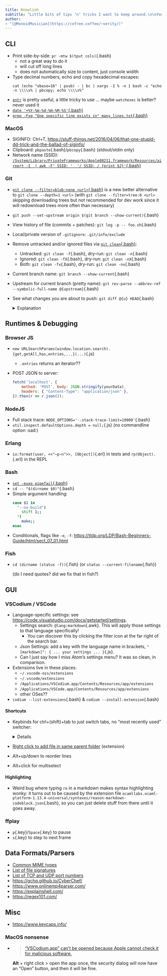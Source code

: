 ```yaml
---
title: Knowlish
subtitle: "Little bits of tips ʼnʼ tricks I want to keep around.\n\nYou may find it useful too sometimes \\^.\\^"
author:
- "[@MonoidMusician](https://cofree.coffee/~verity/)"
---
```


## CLI

- Print side-by-side: `pr -mtw $(tput cols)`{.bash}
  - not a great way to do it
  - will cut off long lines
  - does not automatically size to content, just console widith
- Type decimal numbers, echo and copy hexadecimal escapes:
  ```fish
  cat (echo "obase=16" | psub) - | bc | xargs -I % -n 1 bash -c "echo -n \\\\x% | pbcopy; echo \\\\x%"
  ```
- [`entr`](http://eradman.com/entrproject/) is pretty useful, a little tricky to use ... maybe `watchexec` is better? never used it
- [`date '+%Y-%m-%d-%H-%M-%S'`{.bash}](https://stackoverflow.com/questions/1401482/yyyy-mm-dd-format-date-in-shell-script#answer-1401495)
- [`grep -Fxq "One specific line exists in" many_lines.txt`{.bash}](https://stackoverflow.com/questions/4749330/how-to-test-if-string-exists-in-file-with-bash#answer-4749368)

### MacOS

- SIGINFO: Ctrl+T, https://stuff-things.net/2016/04/06/that-one-stupid-dd-trick-and-the-ballad-of-siginfo/
- Clipboard: `pbpaste`{.bash}/`pbcopy`{.bash} (stdout/stdin only)
- Network name (SSID): [`/System/Library/PrivateFrameworks/Apple80211.framework/Resources/airport -I  | awk -F' SSID: '  '/ SSID: / {print $2}'`{.bash}](https://stackoverflow.com/questions/4481005/get-wireless-ssid-through-shell-script-on-mac-os-x#answer-4481019)

### Git

- [`git clone --filter=blob:none <url>`{.bash}](https://github.blog/2020-12-21-get-up-to-speed-with-partial-clone-and-shallow-clone/) is a new better alternative to `git clone --depth=1 <url>` (with `git clone --filter=tree:0 <url>` skipping downloading trees but not recommended for dev work since it will redownload trees more often than necessary)
- `git push --set-upstream origin $(git branch --show-current)`{.bash}
- View history of file (commits + patches): `git log -p -- foo.sh`{.bash}
- Local/private version of `.gitignore`: `.git/info/exclude`
- Remove untracked and/or ignored files via [`git clean`{.bash}](https://git-scm.com/docs/git-clean):
  - Untracked: `git clean -f`{.bash}, dry-run: `git clean -n`{.bash}
  - Ignored: `git clean -fX`{.bash}, dry-run: `git clean -nX`{.bash}
  - Both: `git clean -fx`{.bash}, dry-run: `git clean -nx`{.bash}
- Current branch name: `git branch --show-current`{.bash}
- Upstream for current branch (pretty name): `git rev-parse --abbrev-ref --symbolic-full-name @{upstream}`{.bash}
- See what changes you are about to push: `git diff @{u} HEAD`{.bash}

  <details class="Details">

  <summary>Explanation</summary>

  First it [finds the upstream `@{u}`/`@{upstream}`](https://git-scm.com/docs/git-rev-parse#Documentation/git-rev-parse.txt-emltbranchnamegtupstreamemegemmasterupstreamememuem) for the current branch.

  `HEAD` means to compare against the currently committed changes, not whatever files are in your working tree.

  </details>

## Runtimes & Debugging

### Browser JS

- `new URLSearchParams(window.location.search).{get,getAll,has,entries,...}(...)`{.js}
  - `.entries` returns an iterator??
- POST JSON to server:

  ```js
  fetch('localhost', {
      method: 'POST', body: JSON.stringify(yourData),
      headers: { "Content-Type": "application/json" },
  }).then(r => r.json());
  ```

### NodeJS

- Full stack trace: `NODE_OPTIONS='--stack-trace-limit=10000'`{.bash}
- `util.inspect.defaultOptions.depth = null;`{.js} (no commandline option :sad:)

### Erlang

- `io:format(user, <<"~p~n">>, [Object])`{.erl} in tests and `rp(Object).`{.erl} in the REPL

### Bash

- [`set -euxo pipefail`{.bash}](https://gist.github.com/mohanpedala/1e2ff5661761d3abd0385e8223e16425)
- `cd -- "$(dirname $0)"`{.bash}
- Simple argument handling:
  ```bash
  case $1 in
    "--no-build")
      shift 1;;
    *)
      make;;
  esac
  ```
- Conditionals, flags like `-e`, `-f`: https://tldp.org/LDP/Bash-Beginners-Guide/html/sect_07_01.html

### Fish

- `cd (dirname (status -f))`{.fish} (or `status --current-filename`{.fish})

  (do I need quotes? did we fix that in fish?)

## GUI

### VSCodium / VSCode

- Language-specific settings: see https://code.visualstudio.com/docs/getstarted/settings.
  - Settings search: `@lang:markdown`{.awk}.
    This will apply those settings to that language specifically!
    - You can discover this by clicking the filter icon at the far right of the search bar.
  - Json Settings: add a key with the language name in brackets, `"[markdown]": { ... your settings ... }`{.js}.
  - Can I just say how I miss Atomʼs settings menu?
    It was so clean, in comparison.
- Extensions live in these places:
  - `~/.vscode-oss/extensions`
  - `~/.vscode/extensions`
  - `/Applications/VSCodium.app/Contents/Resources/app/extensions`
  - `/Applications/VSCode.app/Contents/Resources/app/extensions`
  - other OSes??
- `codium --list-extensions`{.bash} & `codium --install-extension`{.bash}

#### Shortcuts

- Keybinds for ctrl+(shift)+tab to just switch tabs, no “most recently used” switcher:

  <details class="Details">

  <summary>Details</summary>

  From [“Is there a quick change tabs function in Visual Studio Code?”](https://stackoverflow.com/questions/38957302/is-there-a-quick-change-tabs-function-in-visual-studio-code/38978993#38978993):

  ```json
  [
    {
        "key": "ctrl+tab",
        "command": "workbench.action.nextEditorInGroup"
    },
    {
        "key": "ctrl+shift+tab",
        "command": "workbench.action.previousEditorInGroup"
    },
  ]
  ```

  (or `{next,previous}Editor`{.bash} to have it apply across windows instead of wrapping around)

  > By default, Ctrl+Tab in Visual Studio Code cycles through tabs in order of most recently used. This is confusing because it depends on hidden state.
  >
  > Web browsers cycle through tabs in visible order. This is much more intuitive.
  </details>
- [Right click to add file in same parent folder](https://github.com/microsoft/vscode/issues/83693#issuecomment-782810618) (extension)
- Alt+up/down to reorder lines
- Alt+click for multiselect

#### Highlighting

- Weird bug where typing `re` in a markdown makes syntax highlighting wonky: it turns out to be caused by the extension file `ocamllabs.ocaml-platform-1.13.4-universal/syntaxes/reason-markdown-codeblock.json`{.bash}, so you can just delete stuff from there until it goes away.

### ffplay

- `p`{.key}/`Space`{.key} to pause
- `s`{.key} to step to next frame

## Data Formats/Parsers

- [Common MIME types](https://developer.mozilla.org/en-US/docs/Web/HTTP/Basics_of_HTTP/MIME_types/Common_types)
- [List of file signatures](https://en.wikipedia.org/wiki/List_of_file_signatures)
- [List of TCP and UDP port numbers](https://en.wikipedia.org/wiki/List_of_TCP_and_UDP_port_numbers)
- https://gchq.github.io/CyberChef/
- https://www.onlinemp4parser.com/
- https://explainshell.com/
- https://regex101.com/

## Misc

- https://www.keycaps.info/

### MacOS nonsense

- > [“VSCodium.app” can’t be opened because Apple cannot check it for malicious software.](https://github.com/VSCodium/vscodium/issues/228#issuecomment-510788465)

  **Alt** + right click > open the app once, the security dialog will now have an “Open” button, and then it will be fine.
